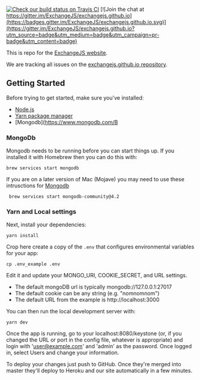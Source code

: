  [![Check our build status on Travis CI](https://travis-ci.org/ExchangeJS/exchangejs.com.svg?branch=master)](https://travis-ci.org/ExchangeJS/exchangejs.com) [![Join the chat at https://gitter.im/ExchangeJS/exchangejs.github.io](https://badges.gitter.im/ExchangeJS/exchangejs.github.io.svg)](https://gitter.im/ExchangeJS/exchangejs.github.io?utm_source=badge&utm_medium=badge&utm_campaign=pr-badge&utm_content=badge)

This is repo for the [ExchangeJS website](http://www.exchangejs.com).

We are tracking all issues on the [exchangejs.github.io repository](https://github.com/ExchangeJS/exchangejs.github.io/issues).

## Getting Started

Before trying to get started, make sure you've installed:

 * [Node.js](https://nodejs.org/en/download/)
 * [Yarn package manager](https://yarnpkg.com/en/docs/install)
 * [Mongodb](https://www.mongodb.com/B


 ### MongoDb

 Mongodb needs to be running before you can start things up. If you installed it with Homebrew then you can do this with:

    brew services start mongodb

If you are on a later version of Mac (Mojave) you may need to use these intrusctions for [Mongodb](https://docs.mongodb.com/manual/tutorial/install-mongodb-on-os-x/)

     brew services start mongodb-community@4.2

### Yarn and Local settings    

Next, install your dependencies:

    yarn install

Crop here create a copy of the `.env` that configures environmental variables for your app:

    cp .env_example .env

Edit it and update your MONGO_URI, COOKIE_SECRET, and URL settings.
  * The default mongoDB url is typically mongodb://127.0.0.1:27017
  * The default cookie can be any string (e.g. "nomnomnom")
  * The default URL from the example is http://localhost:3000

You can then run the local development server with:

    yarn dev

Once the app is running, go to your localhost:8080/keystone (or, if you changed the URL or port in the config file, whatever is appropriate) and login with 'user@example.com' and 'admin' as the password. Once logged in, select Users and change your information.

To deploy your changes just push to GitHub. Once they're merged into master
they'll deploy to Heroku and our site automatically in a few minutes.
